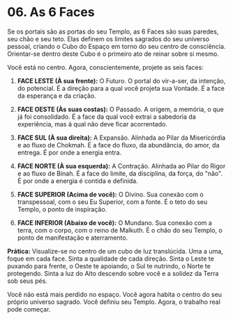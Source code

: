 # 06. As 6 Faces

Se os portais são as portas do seu Templo, as 6 Faces são suas paredes, seu chão e seu teto. Elas definem os limites sagrados do seu universo pessoal, criando o Cubo do Espaço em torno do seu centro de consciência. Orientar-se dentro deste Cubo é o primeiro ato de reinar sobre si mesmo.

Você está no centro. Agora, conscientemente, projete as seis faces:

1.  **FACE LESTE (À sua frente):** O Futuro. O portal do vir-a-ser, da intenção, do potencial. É a direção para a qual você projeta sua Vontade. É a face da esperança e da criação.

2.  **FACE OESTE (Às suas costas):** O Passado. A origem, a memória, o que já foi consolidado. É a face da qual você extrai a sabedoria da experiência, mas à qual não deve ficar acorrentado.

3.  **FACE SUL (À sua direita):** A Expansão. Alinhada ao Pilar da Misericórdia e ao fluxo de Chokmah. É a face do fluxo, da abundância, do amor, da entrega. É por onde a energia entra.

4.  **FACE NORTE (À sua esquerda):** A Contração. Alinhada ao Pilar do Rigor e ao fluxo de Binah. É a face do limite, da disciplina, da força, do "não". É por onde a energia é contida e definida.

5.  **FACE SUPERIOR (Acima de você):** O Divino. Sua conexão com o transpessoal, com o seu Eu Superior, com a fonte. É o teto do seu Templo, o ponto de inspiração.

6.  **FACE INFERIOR (Abaixo de você):** O Mundano. Sua conexão com a terra, com o corpo, com o reino de Malkuth. É o chão do seu Templo, o ponto de manifestação e aterramento.

**Prática:**
Visualize-se no centro de um cubo de luz translúcida. Uma a uma, foque em cada face. Sinta a qualidade de cada direção. Sinta o Leste te puxando para frente, o Oeste te apoiando, o Sul te nutrindo, o Norte te protegendo. Sinta a luz do Alto descendo sobre você e a solidez da Terra sob seus pés.

Você não está mais perdido no espaço. Você agora habita o centro do seu próprio universo sagrado. Você definiu seu Templo. Agora, o trabalho real pode começar.
